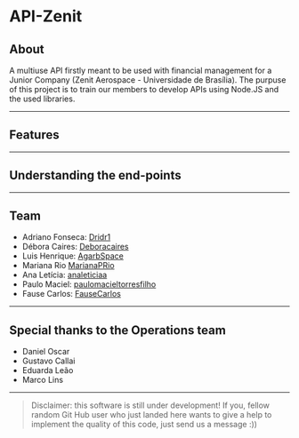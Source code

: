 # API-Zenit

## About

A multiuse API firstly meant to be used with financial management for a Junior Company (Zenit Aerospace - Universidade de Brasília). The purpuse of this project is to train our members to develop APIs using Node.JS and the used libraries.

---

## Features


---

## Understanding the end-points


---

## Team

* Adriano Fonseca: [Dridr1](https://github.com/Dridr1)
* Débora Caires: [Deboracaires](https://github.com/deboracaires)
* Luis Henrique: [AgarbSpace](https://github.com/AgarbSpace)
* Mariana Rio [MarianaPRio](https://github.com/MarianaPRio)
* Ana Letícia: [analeticiaa](https://github.com/analeticiaa)
* Paulo Maciel: [paulomacieltorresfilho](https://github.com/paulomacieltorresfilho)
* Fause Carlos: [FauseCarlos](https://github.com/FauseCarlos)

---

## Special thanks to the Operations team

* Daniel Oscar
* Gustavo Callai
* Eduarda Leão
* Marco Lins

---

> Disclaimer: this software is still under development! If you, fellow random Git Hub user who just landed here wants to give a help to implement the quality of this code, just send us a message :))
